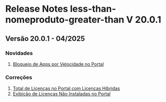 # Release Notes less-than-nomeproduto-greater-than V 20.0.1

## **Versão 20.0.1 - 04/2025**


### **Novidades**

1. [Bloqueio de Apps por Velocidade no Portal](Bloqueio-De-Apps-Por-Velocidade-No-Portal.md)

### **Correções**

1. [Total de Licenças no Portal com Licenças Híbridas](Total-De-Licenças-No-Portal-Com-Licenças-Híbridas.md)
2. [Exibição de Licenças Não Instaladas no Portal](Exibição-De-Licenças-Não-Instaladas-No-Portal.md)
